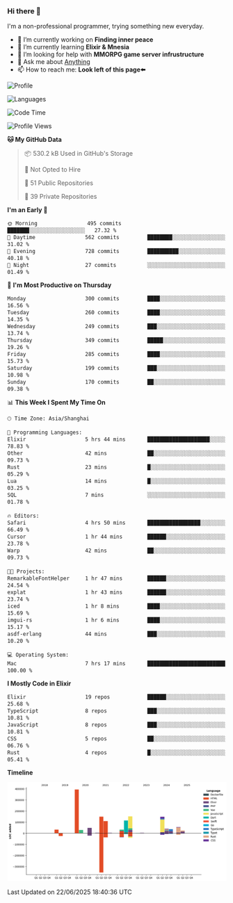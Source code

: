 ### Hi there 👋

I'm a non-professional programmer, trying something new everyday.

<!--
**dyzdyz010/dyzdyz010** is a ✨ _special_ ✨ repository because its `README.md` (this file) appears on your GitHub profile.
-->

- 🔭 I’m currently working on **Finding inner peace**
- 🌱 I’m currently learning **Elixir & Mnesia**
- 🤔 I’m looking for help with **MMORPG game server infrustructure**
- 💬 Ask me about [Anything](https://github.com/dyzdyz010/dyzdyz010/issues)
- 📫 How to reach me: **Look left of this page⬅️**

<!-- - 👯 I’m looking to collaborate on
- 😄 Pronouns: ...
- ⚡ Fun fact: ...
 -->
 
![Profile](https://github-readme-stats.vercel.app/api?username=dyzdyz010&count_private=true&show_icons=true&theme=dracula)

![Languages](https://github-readme-stats.vercel.app/api/top-langs/?username=dyzdyz010&layout=compact&theme=dracula)

<!--START_SECTION:waka-->
![Code Time](http://img.shields.io/badge/Code%20Time-2%2C036%20hrs%2051%20mins-blue)

![Profile Views](http://img.shields.io/badge/Profile%20Views-0-blue)

**🐱 My GitHub Data** 

> 📦 530.2 kB Used in GitHub's Storage 
 > 
> 🚫 Not Opted to Hire
 > 
> 📜 51 Public Repositories 
 > 
> 🔑 39 Private Repositories 
 > 
**I'm an Early 🐤** 

```text
🌞 Morning                495 commits         ███████░░░░░░░░░░░░░░░░░░   27.32 % 
🌆 Daytime                562 commits         ████████░░░░░░░░░░░░░░░░░   31.02 % 
🌃 Evening                728 commits         ██████████░░░░░░░░░░░░░░░   40.18 % 
🌙 Night                  27 commits          ░░░░░░░░░░░░░░░░░░░░░░░░░   01.49 % 
```
📅 **I'm Most Productive on Thursday** 

```text
Monday                   300 commits         ████░░░░░░░░░░░░░░░░░░░░░   16.56 % 
Tuesday                  260 commits         ████░░░░░░░░░░░░░░░░░░░░░   14.35 % 
Wednesday                249 commits         ███░░░░░░░░░░░░░░░░░░░░░░   13.74 % 
Thursday                 349 commits         █████░░░░░░░░░░░░░░░░░░░░   19.26 % 
Friday                   285 commits         ████░░░░░░░░░░░░░░░░░░░░░   15.73 % 
Saturday                 199 commits         ███░░░░░░░░░░░░░░░░░░░░░░   10.98 % 
Sunday                   170 commits         ██░░░░░░░░░░░░░░░░░░░░░░░   09.38 % 
```


📊 **This Week I Spent My Time On** 

```text
🕑︎ Time Zone: Asia/Shanghai

💬 Programming Languages: 
Elixir                   5 hrs 44 mins       ████████████████████░░░░░   78.83 % 
Other                    42 mins             ██░░░░░░░░░░░░░░░░░░░░░░░   09.73 % 
Rust                     23 mins             █░░░░░░░░░░░░░░░░░░░░░░░░   05.29 % 
Lua                      14 mins             █░░░░░░░░░░░░░░░░░░░░░░░░   03.25 % 
SQL                      7 mins              ░░░░░░░░░░░░░░░░░░░░░░░░░   01.78 % 

🔥 Editors: 
Safari                   4 hrs 50 mins       █████████████████░░░░░░░░   66.49 % 
Cursor                   1 hr 44 mins        ██████░░░░░░░░░░░░░░░░░░░   23.78 % 
Warp                     42 mins             ██░░░░░░░░░░░░░░░░░░░░░░░   09.73 % 

🐱‍💻 Projects: 
RemarkableFontHelper     1 hr 47 mins        ██████░░░░░░░░░░░░░░░░░░░   24.54 % 
explat                   1 hr 43 mins        ██████░░░░░░░░░░░░░░░░░░░   23.74 % 
iced                     1 hr 8 mins         ████░░░░░░░░░░░░░░░░░░░░░   15.69 % 
imgui-rs                 1 hr 6 mins         ████░░░░░░░░░░░░░░░░░░░░░   15.17 % 
asdf-erlang              44 mins             ███░░░░░░░░░░░░░░░░░░░░░░   10.20 % 

💻 Operating System: 
Mac                      7 hrs 17 mins       █████████████████████████   100.00 % 
```

**I Mostly Code in Elixir** 

```text
Elixir                   19 repos            ██████░░░░░░░░░░░░░░░░░░░   25.68 % 
TypeScript               8 repos             ███░░░░░░░░░░░░░░░░░░░░░░   10.81 % 
JavaScript               8 repos             ███░░░░░░░░░░░░░░░░░░░░░░   10.81 % 
CSS                      5 repos             ██░░░░░░░░░░░░░░░░░░░░░░░   06.76 % 
Rust                     4 repos             █░░░░░░░░░░░░░░░░░░░░░░░░   05.41 % 
```



**Timeline**

![Lines of Code chart](https://raw.githubusercontent.com/dyzdyz010/dyzdyz010/master/assets/bar_graph.png)


 Last Updated on 22/06/2025 18:40:36 UTC
<!--END_SECTION:waka-->
